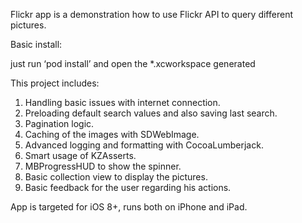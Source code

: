 Flickr app is a demonstration how to use Flickr API to query different pictures.

Basic install:

just run ‘pod install’ and open the *.xcworkspace generated

This project includes:

1) Handling basic issues with internet connection.
2) Preloading default search values and also saving last search.
3) Pagination logic.
4) Caching of the images with SDWebImage.
5) Advanced logging and formatting with CocoaLumberjack.
6) Smart usage of KZAsserts.
7) MBProgressHUD to show the spinner.
8) Basic collection view to display the pictures.
9) Basic feedback for the user regarding his actions.

App is targeted for iOS 8+, runs both on iPhone and iPad.